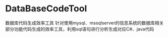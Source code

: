 # DataBaseCodeTool
数据库代码生成效率工具
针对使用mysql、mssqlserver的信息系统的数据库相关部分功能代码生成的效率工具，利用sql语句进行分析生成对应C#、java代码
